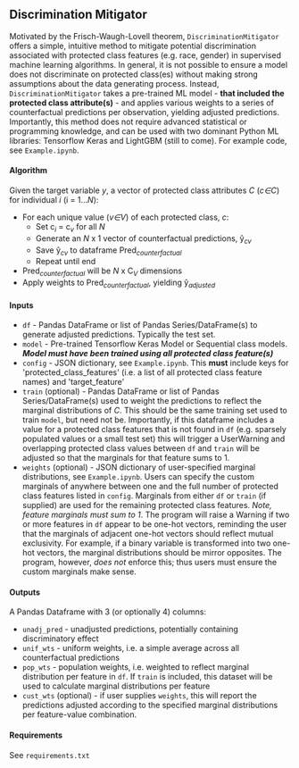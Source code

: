## Discrimination Mitigator

Motivated by the Frisch-Waugh-Lovell theorem, `DiscriminationMitigator` offers a simple, intuitive
method to mitigate potential discrimination associated with protected class features
(e.g. race, gender) in supervised machine learning algorithms. In general, it is not
possible to ensure a model does not discriminate on protected class(es) without making
strong assumptions about the data generating process. Instead, `DiscriminationMitigator`
takes a pre-trained ML model - **that included the protected class attribute(s)** - and
applies various weights to a series of counterfactual predictions per observation,
yielding adjusted predictions. Importantly, this method does not require advanced
statistical or programming knowledge, and can be used with two dominant Python ML
libraries: Tensorflow Keras and LightGBM (still to come). For example code, see `Example.ipynb`.


#### Algorithm
Given the target variable *y*, a vector of protected class attributes *C* (*c∈C*) for
individual *i* (i = 1...*N*):
- For each unique value (*v∈V*) of each protected class, *c*:
    - Set c<sub>*i*</sub> = c<sub>*v*</sub> for all *N*
    - Generate an *N* x 1 vector of counterfactual predictions, ŷ<sub>*cv*</sub>
    - Save ŷ<sub>*cv*</sub> to dataframe Pred<sub>*counterfactual*</sub>
    - Repeat until end
- Pred<sub>*counterfactual*</sub> will be *N* x C<sub>*V*</sub> dimensions
- Apply weights to Pred<sub>*counterfactual*</sub>, yielding ŷ<sub>*adjusted*</sub>


#### Inputs
- `df` - Pandas DataFrame or list of Pandas Series/DataFrame(s) to generate
    adjusted predictions. Typically the test set.
- `model` - Pre-trained Tensorflow Keras Model or Sequential class models. ***Model
   must have been trained using all protected class feature(s)***
- `config` - JSON dictionary, see `Example.ipynb`. This **must** include keys for
  'protected_class_features' (i.e. a list of all protected class feature names)
  and 'target_feature'
- `train` (optional) - Pandas DataFrame or list of Pandas Series/DataFrame(s) used
    to weight the predictions to reflect the marginal distributions of *C*. This should be
    the same training set used to train `model`, but need not be. Importantly, if this
    dataframe includes a value for a protected class features that is not found in `df`
    (e.g. sparsely populated values or a small test set) this will trigger a UserWarning 
    and overlapping protected class values between `df` and `train` will be adjusted so 
    that the marginals for that feature sums to 1.    
- `weights` (optional) - JSON dictionary of user-specified marginal distributions, see
    `Example.ipynb`. Users can specify the custom marginals of anywhere between one and the full
    number of protected class features listed in `config`. Marginals from either `df` 
    or `train` (if supplied) are used for the remaining protected class features. *Note, 
    feature marginals must sum to 1*. The program will raise a Warning
    if two or more features in `df` appear to be one-hot vectors, reminding the user that the
    marginals of adjacent one-hot vectors should reflect mutual exclusivity. For example, if
    a binary variable is transformed into two one-hot vectors, the marginal distributions
    should be mirror opposites. The program, however, *does not* enforce this; thus users
    must ensure the custom marginals make sense.

#### Outputs
A Pandas Dataframe with 3 (or optionally 4) columns:
- `unadj_pred` - unadjusted predictions, potentially containing discriminatory effect
- `unif_wts` - uniform weights, i.e. a simple average across all counterfactual predictions
- `pop_wts` - population weights, i.e. weighted to reflect marginal distribution
  per feature in `df`. If `train` is included, this dataset will be used to
  calculate marginal distributions per feature
- `cust_wts` (optional) - if user supplies `weights`, this will report the predictions
  adjusted according to the specified marginal distributions per feature-value combination.

#### Requirements
See `requirements.txt`